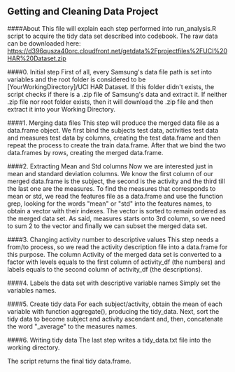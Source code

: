 ## Getting and Cleaning Data Project

####About
This file will explain each step performed into run_analysis.R script to acquire the tidy data set described into codebook. The raw data can be downloaded here: 
  https://d396qusza40orc.cloudfront.net/getdata%2Fprojectfiles%2FUCI%20HAR%20Dataset.zip 

####0. Initial step
First of all, every Samsung's data file path is set into variables and the root folder is considered to be [YourWorkingDirectory]/UCI HAR Dataset.
If this folder didn't exists, the script checks if there is a .zip file of Samsung's data and extract it.
If neither .zip file nor root folder exists, then it will download the .zip file and then extract it into your Working Directory.

####1. Merging data files
This step will produce the merged data file as a data.frame object.
We first bind the subjects test data, activities test data and measures test data by columns, creating the test data.frame and then repeat the process to create the train data.frame.
After that we bind the two data.frames by rows, creating the merged data.frame.

####2. Extracting Mean and Std columns
Now we are interested just in mean and standard deviation columns.
We know the first column of our merged data.frame is the subject, the second is the activity and the third till the last one are the measures. To find the measures that corresponds to mean or std, we read the features file as a data.frame and use the function grep, looking for the words "mean" or "std" into the features names, to obtain a vector with their indexes. The vector is sorted to remain ordered as the merged data set.
As said, measures starts onto 3rd column, so we need to sum 2 to the vector and finally we can subset the merged data set.

####3. Changing activity number to descriptive values
This step needs a from/to process, so we read the activity description file into a data.frame for this purpose.
The column Activity of the merged data set is converted to a factor with levels equals to the first column of activity_df (the numbers) and labels equals to the second column of activity_df (the descriptions).

####4. Labels the data set with descriptive variable names
Simply set the variables names.

####5. Create tidy data
For each subject/activity, obtain the mean of each variable with function aggregate(), producing the tidy_data.
Next, sort the tidy data to become subject and activity ascendant and, then, concatenate the word "_average" to the measures names.

####6. Writing tidy data
The last step writes a tidy_data.txt file into the working directory.

The script returns the final tidy data.frame.



